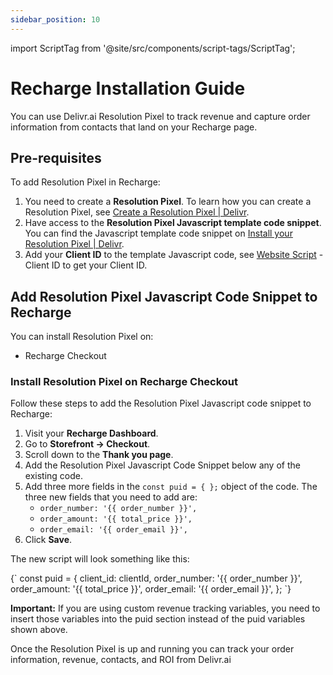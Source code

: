 ```yaml
---
sidebar_position: 10
---
```

import ScriptTag from '@site/src/components/script-tags/ScriptTag';

# Recharge Installation Guide

You can use Delivr.ai Resolution Pixel to track revenue and capture order information from contacts that land on your Recharge page.

## Pre-requisites

To add Resolution Pixel in Recharge:

1. You need to create a **Resolution Pixel**. To learn how you can create a Resolution Pixel, see [Create a Resolution Pixel | Delivr](https://docs.delivr.ai/docs/resolution-pixel/create-a-pixel).
2. Have access to the **Resolution Pixel Javascript template code snippet**. You can find the Javascript template code snippet on [Install your Resolution Pixel | Delivr](https://docs.delivr.ai/docs/resolution-pixel/install-pixel#javascript-example).
3. Add your **Client ID** to the template Javascript code, see [Website Script](https://app.cdpresolution.com/administration/website-script) - Client ID to get your Client ID.

## Add Resolution Pixel Javascript Code Snippet to Recharge

You can install Resolution Pixel on:
* Recharge Checkout

### Install Resolution Pixel on Recharge Checkout

Follow these steps to add the Resolution Pixel Javascript code snippet to Recharge:

1. Visit your **Recharge Dashboard**.
2. Go to **Storefront → Checkout**.
3. Scroll down to the **Thank you page**.
4. Add the Resolution Pixel Javascript Code Snippet below any of the existing code.
5. Add three more fields in the `const puid = { };` object of the code. The three new fields that you need to add are:
    * `order_number: '{{ order_number }}',`
    * `order_amount: '{{ total_price }}',`
    * `order_email: '{{ order_email }}',` 
6. Click **Save**.

The new script will look something like this:

<ScriptTag>
{`
const puid = {
  client_id: clientId,
  order_number: '{{ order_number }}',
  order_amount: '{{ total_price }}',
  order_email: '{{ order_email }}',
};
`}
</ScriptTag>

**Important:** If you are using custom revenue tracking variables, you need to insert those variables into the puid section instead of the puid variables shown above.

Once the Resolution Pixel is up and running you can track your order information, revenue, contacts, and ROI from Delivr.ai
